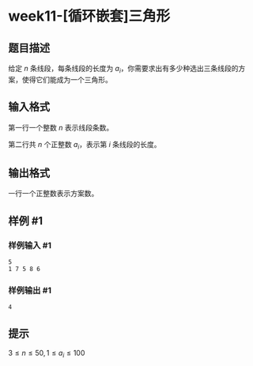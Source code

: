 # week11-[循环嵌套]三角形

## 题目描述

给定 $n$ 条线段，每条线段的长度为 $a_{i}$，你需要求出有多少种选出三条线段的方案，使得它们能成为一个三角形。

## 输入格式

第一行一个整数 $n$ 表示线段条数。

第二行共 $n$ 个正整数 $a_{i}$，表示第 $i$ 条线段的长度。

## 输出格式

一行一个正整数表示方案数。

## 样例 #1

### 样例输入 #1

```
5
1 7 5 8 6
```

### 样例输出 #1

```
4
```

## 提示

$3\leq n\leq 50,1\leq a_{i}\leq 100$